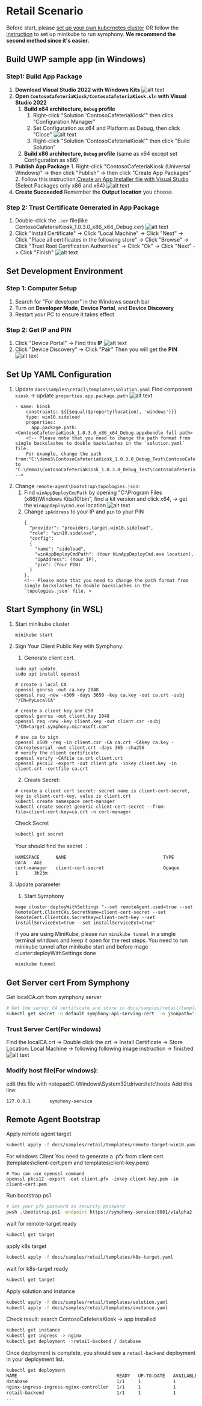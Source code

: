 # Retail Scenario

Before start, please [set up your own kubernetes cluster](https://kubernetes.io/docs/setup/) OR follow the [instruction](../../../test/localenv/README.md) to set up minikube to run symphony. **We recommend the second method since it's easier.**

## Build UWP sample app (in Windows)
### Step1: Build App Package
   1. **Download Visual Studio 2022 with Windows Kits**
   ![alt text](image.png)
   2. **Open `ContosoCafeteriaKiosk/ContosoCafeteriaKiosk.sln` with Visual Studio 2022**
      1. **Build x64 architecture, `Debug` profile**
          1. Right-click "Solution 'ContosoCafeteriaKiosk'" then click "Configuration Manager"
          2. Set Configuration as x64 and Platform as Debug, then click "Close"
              ![alt text](image-1.png)
          3. Right-click "Solution 'ContosoCafeteriaKiosk'" then click "Build Solution"
      2. **Build x86 architecture, `Debug` profile** (same as x64 except set Configuration as x86)
   3.  **Publish App Package**
      1. Right-click "ContosoCafeteriaKiosk (Universal Windows)" -> then click "Publish" -> then click "Create App Packages"
      2. Follow this instruction:[Create an App Installer file with Visual Studio](https://learn.microsoft.com/en-us/windows/msix/app-installer/create-appinstallerfile-vs) 
      (Select Packages only x86 and x64)
      ![alt text](image-2.png)
   4. **Create Succeeded**
   Remember the **Output location** you choose.

### Step 2: Trust Certificate Generated in App Package
1. Double-click the `.cer` file(like ContosoCafeteriaKiosk_1.0.3.0_x86_x64_Debug.cer)
![alt text](image-15.png)
2. Click "Install Certificate" -> Click "Local Machine" -> Click "Next" -> Click "Place all certificates in the following store" -> Click "Browse" -> Click "Trust Root Certification Authorities" -> Click "Ok" -> Click "Next" -> Click "Finish"
![alt text](image-12.png)
## Set Development Environment

### Step 1: Computer Setup

1. Search for "For developer" in the Windows search bar
2. Turn on **Developer Mode**, **Device Portal**, and **Device Discovery**
3. Restart your PC to ensure it takes effect


### Step 2: Get IP and PIN

1. Click "Device Portal" -> Find this **IP**
   ![alt text](image-5.png) 
2. Click "Device Discovery" -> Click "Pair"
   Then you will get the **PIN**
   ![alt text](image-8.png)

## Set Up YAML Configuration

1. Update `docs\samples\retail\templates\solution.yaml` 
    Find component `kiosk` -> update `properties.app.package.path` 
    ![alt text](image-14.png)
    ```
    - name: kiosk
        constraints: ${{$equal($property(location), 'windows')}}
        type: win10.sideload
        properties:
          app.package.path:<ContosoCafeteriaKiosk_1.0.3.0_x86_x64_Debug.appxbundle full path>
        <!-- Please note that you need to change the path format from single backslashes to double backslashes in the `solution.yaml` file. 
        For example, change the path from:"C:\demo3\ContosoCafeteriaKiosk_1.0.3.0_Debug_Test\ContosoCafeteriaKiosk_1.0.3.0_x86_x64_Debug.appxbundle" to "C:\demo3\ContosoCafeteriaKiosk_1.0.3.0_Debug_Test\ContosoCafeteriaKiosk_1.0.3.0_x86_x64_Debug.appxbundle" -->
    ```
2. Change `remote-agent\bootstrap\topologies.json`:
    1. Find `winAppDeployCmdPath` by opening "C:\\Program Files (x86)\\Windows Kits\\10\\bin", find a kit version and click x64, -> get the `WinAppDeployCmd.exe` location
        ![alt text](image-10.png)
    2. Change `ipAddress` to your IP and `pin` to your PIN
        ```
        {
          "provider": "providers.target.win10.sideload",
          "role": "win10.sideload",
          "config": 
          {
            "name": "sideload",
            "winAppDeployCmdPath": (Your WinAppDeployCmd.exe location),
            "ipAddress": (Your IP),
            "pin": (Your PIN)
          }
        },
        <!-- Please note that you need to change the path format from single backslashes to double backslashes in the `topologies.json` file. >
        ```
## Start Symphony (in WSL)

1. Start minikube cluster
    ```
    minikube start
    ```
2. Sign Your Client Public Key with Symphony:
    1. Generate client cert.
    ```
    sudo apt update
    sudo apt install openssl

    # create a local CA
    openssl genrsa -out ca.key 2048
    openssl req -new -x509 -days 3650 -key ca.key -out ca.crt -subj "/CN=MyLocalCA" 

    # create a client key and CSR
    openssl genrsa -out client.key 2048
    openssl req -new -key client.key -out client.csr -subj "/CN=target.symphony.microsoft.com"

    # use ca to sign 
    openssl x509 -req -in client.csr -CA ca.crt -CAkey ca.key -CAcreateserial -out client.crt -days 365 -sha256
    # verify the client certificate
    openssl verify -CAfile ca.crt client.crt
    openssl pkcs12 -export -out client.pfx -inkey client.key -in client.crt -certfile ca.crt
    ```
    2. Create Secret:
    ```
    # create a client cert secret: secret name is client-cert-secret, key is client-cert-key, value is client.crt
    kubectl create namespace cert-manager
    kubectl create secret generic client-cert-secret --from-file=client-cert-key=ca.crt -n cert-manager
    ```
    Check Secret
    ```
    kubectl get secret
    ```
    Your should find the secret ：
    ```
    NAMESPACE      NAME                                    TYPE                            DATA   AGE
    cert-manager   client-cert-secret                      Opaque                          1      3h23m
    ```

2. Update parameter
    1. Start Symphony
    ```
    mage cluster:deployWithSettings "--set remoteAgent.used=true --set RemoteCert.ClientCAs.SecretName=client-cert-secret --set RemoteCert.ClientCAs.SecretKey=client-cert-key --set installServiceExt=true --set installServiceExt=true"  
    ```
    If you are using MiniKube, please run `minikube tunnel` in a single terminal windows and keep it open for the rest steps.
    You need to run minikube tunnel after minikube start and before mage cluster:deployWithSettings done
    ```bash
    minikube tunnel
    ```
## Get Server cert From Symphony
  Get localCA.crt from symphony server
  ```bash
  # Get the server CA certificate and store in docs/samples/retail/templates
  kubectl get secret -n default symphony-api-serving-cert  -o jsonpath="{['data']['ca\.crt']}" | base64 --decode > localCA.crt
  ```
### Trust Server Cert(For windows)
  Find the localCA.crt -> Double click the crt -> Install Certificate -> Store Location: Local Machine -> following following image instruction -> finished
  ![alt text](image-12.png)
### Modify host file(For windows): 
  edit this file with notepad:C:\Windows\System32\drivers\etc\hosts
  Add this line:
  ```
  127.0.0.1       symphony-service
  ```
## Remote Agent Bootstrap
  Apply remote agent target
  ```bash
  kubectl apply -f docs/samples/retail/templates/remote-target-win10.yaml
  ```
  For windows Client You need to generate a .pfx from client cert (templates\client-cert.pem and templates\client-key.pem)
  ```
  # You can use openssl command
  openssl pkcs12 -export -out client.pfx -inkey client-key.pem -in client-cert.pem
  ```

  Run bootstrap ps1
  ```bash
  # Set your pfx password as security password
  pwsh .\bootstrap.ps1 -endpoint https://symphony-service:8081/v1alpha2 -cert_path .\client.pfx -target_name windows-target -namespace default -topology topologies.json -run_mode 'schedule'
  ```
  wait for remote-target ready
  ```bash
  kubectl get target
  ```
  apply k8s target
  ```bash
  kubectl apply -f docs/samples/retail/templates/k8s-target.yaml
  ```
  wait for k8s-target ready
  ```bash
  kubectl get target
  ```
  Apply solution and instance
  ```bash
  kubectl apply -f docs/samples/retail/templates/solution.yaml
  kubectl apply -f docs/samples/retail/templates/instance.yaml
  ```
  Check result:
  search ContosoCafeteriaKiosk -> app installed
  ```bash
  kubectl get instance
  kubectl get ingress -> nginx
  kubectl get deployment ->retail-backend / database
  ```
   Once deployment is complete, you should see a `retail-backend` deployment in your deployment list. 

  ```bash
  kubectl get deployment
  NAME                                     READY   UP-TO-DATE   AVAILABLE   AGE
  database                                 1/1     1            1           67s
  nginx-ingress-ingress-nginx-controller   1/1     1            1           102s
  retail-backend                           1/1     1            1           47s
  ...
  ```
